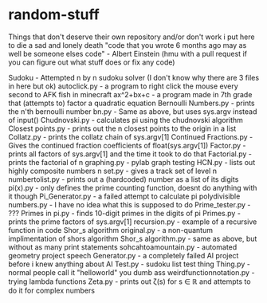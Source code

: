 # random-stuff
Things that don't deserve their own repository and/or don't work i put here to die a sad and lonely death
"code that you wrote 6 months ago may as well be someone elses code" - Albert Einstein
(hmu with a pull request if you can figure out what stuff does or fix any code)

Sudoku - Attempted n by n sudoku solver (I don't know why there are 3 files in here but ok)
autoclick.py - a program to right click the mouse every second to AFK fish in minecraft
ax^2+bx+c - a program made in 7th grade that (attempts to) factor a quadratic equation
Bernoulli Numbers.py - prints the n'th bernoulli number
bn.py - Same as above, but uses sys.argv instead of input()
Chudnovski.py - calculates pi using the chudnovski algorithm
Closest points.py - prints out the n closest points to the origin in a list
Collatz.py - prints the collatz chain of sys.argv[1]
Continued Fractions.py - Gives the continued fraction coefficients of float(sys.argv[1])
Factor.py - prints all factors of sys.argv[1] and the time it took to do that
Factorial.py - prints the factorial of n
graphing.py - pylab graph testing
HCN.py - lists out highly composite numbers
n set.py - gives a track set of level n
numbertolist.py - prints out a (hardcoded) number as a list of its digits
pi(x).py - only defines the prime counting function, doesnt do anything with it though
Pi_Generator.py - a failed attempt to calculate pi
polydivisible numbers.py - I have no idea what this is supposed to do
Prime_tester.py - ???
Primes in pi.py - finds 10-digit primes in the digits of pi
Primes.py - prints the prime factors of sys.argv[1]
recursion.py - example of a recursive function in code
Shor_s algorithm original.py - a non-quantum implimentation of shors algorithm
Shor_s algorithm.py - same as above, but without as many print statements
sohcahtoamountain.py - automated geometry project
speech Generator.py - a completely failed AI project before i knew anything about AI
Test.py - sudoku list test thing
Thing.py - normal people call it "helloworld" you dumb ass
weirdfunctionnotation.py - trying lambda functions
Zeta.py - prints out ζ(s) for s ∈ ℝ and attempts to do it for complex numbers

